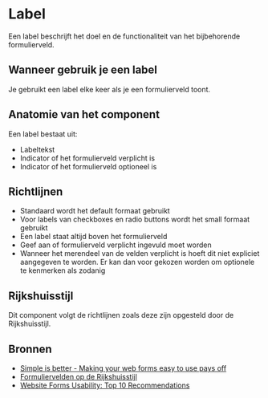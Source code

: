 <!-- @license CC0-1.0 -->

# Label

Een label beschrijft het doel en de functionaliteit van het bijbehorende formulierveld.

## Wanneer gebruik je een label

Je gebruikt een label elke keer als je een formulierveld toont.

## Anatomie van het component

Een label bestaat uit:

- Labeltekst
- Indicator of het formulierveld verplicht is
- Indicator of het formulierveld optioneel is

## Richtlijnen

- Standaard wordt het default formaat gebruikt
- Voor labels van checkboxes en radio buttons wordt het small formaat gebruikt
- Een label staat altijd boven het formulierveld
- Geef aan of formulierveld verplicht ingevuld moet worden
- Wanneer het merendeel van de velden verplicht is hoeft dit niet expliciet aangegeven te worden. Er kan dan voor gekozen worden om optionele te kenmerken als zodanig

## Rijkshuisstijl

Dit component volgt de richtlijnen zoals deze zijn opgesteld door de Rijkshuisstijl.

## Bronnen

- [Simple is better - Making your web forms easy to use pays off](https://web.archive.org/web/20211122232910/https://ai.googleblog.com/2014/07/simple-is-better-making-your-web-forms.html)
- [Formuliervelden op de Rijkshuisstijl](https://web.archive.org/web/20190603044428/https://www.rijkshuisstijl.nl/basiselementen/basiselementen-online/online-componenten/formuliervelden)
- [Website Forms Usability: Top 10 Recommendations](https://web.archive.org/web/20210421051618/https://www.nngroup.com/articles/web-form-design/)
